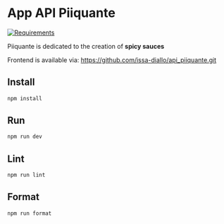 # App API Piiquante

[![Requirements](https://s3.eu-west-1.amazonaws.com/course.oc-static.com/projects/DWJ_FR_P6/Requirements_DW_P6.pdf/badge.svg)](https://s3.eu-west-1.amazonaws.com/course.oc-static.com/projects/DWJ_FR_P6/Requirements_DW_P6.pdf)

Piiquante is dedicated to the creation of **spicy sauces**

Frontend is available via:
<https://github.com/issa-diallo/api_piiquante.git>

## Install

```sh
npm install
```

## Run

```sh
npm run dev
```

## Lint

```sh
npm run lint
```

## Format

```sh
npm run format
```
